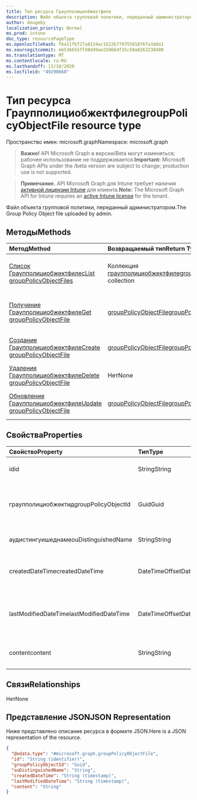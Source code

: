 ```yaml
---
title: Тип ресурса Граупполициобжектфиле
description: Файл объекта групповой политики, переданный администратором.
author: dougeby
localization_priority: Normal
ms.prod: intune
doc_type: resourcePageType
ms.openlocfilehash: f6a11fbf27a8124ac1622b77975501876fa3dda1
ms.sourcegitcommit: eb536655ffd8d49ae258664f35c50a8263238400
ms.translationtype: MT
ms.contentlocale: ru-RU
ms.lasthandoff: 11/18/2020
ms.locfileid: "49298668"
---
```

# <a name="grouppolicyobjectfile-resource-type"></a><span data-ttu-id="04cdf-103">Тип ресурса Граупполициобжектфиле</span><span class="sxs-lookup"><span data-stu-id="04cdf-103">groupPolicyObjectFile resource type</span></span>

<span data-ttu-id="04cdf-104">Пространство имен: microsoft.graph</span><span class="sxs-lookup"><span data-stu-id="04cdf-104">Namespace: microsoft.graph</span></span>

> <span data-ttu-id="04cdf-105">**Важно!** API Microsoft Graph в версии/Beta могут изменяться; рабочее использование не поддерживается.</span><span class="sxs-lookup"><span data-stu-id="04cdf-105">**Important:** Microsoft Graph APIs under the /beta version are subject to change; production use is not supported.</span></span>

> <span data-ttu-id="04cdf-106">**Примечание.** API Microsoft Graph для Intune требует наличия [активной лицензии Intune](https://go.microsoft.com/fwlink/?linkid=839381) для клиента.</span><span class="sxs-lookup"><span data-stu-id="04cdf-106">**Note:** The Microsoft Graph API for Intune requires an [active Intune license](https://go.microsoft.com/fwlink/?linkid=839381) for the tenant.</span></span>

<span data-ttu-id="04cdf-107">Файл объекта групповой политики, переданный администратором.</span><span class="sxs-lookup"><span data-stu-id="04cdf-107">The Group Policy Object file uploaded by admin.</span></span>

## <a name="methods"></a><span data-ttu-id="04cdf-108">Методы</span><span class="sxs-lookup"><span data-stu-id="04cdf-108">Methods</span></span>
|<span data-ttu-id="04cdf-109">Метод</span><span class="sxs-lookup"><span data-stu-id="04cdf-109">Method</span></span>|<span data-ttu-id="04cdf-110">Возвращаемый тип</span><span class="sxs-lookup"><span data-stu-id="04cdf-110">Return Type</span></span>|<span data-ttu-id="04cdf-111">Описание</span><span class="sxs-lookup"><span data-stu-id="04cdf-111">Description</span></span>|
|:---|:---|:---|
|[<span data-ttu-id="04cdf-112">Список Граупполициобжектфилес</span><span class="sxs-lookup"><span data-stu-id="04cdf-112">List groupPolicyObjectFiles</span></span>](../api/intune-gpanalyticsservice-grouppolicyobjectfile-list.md)|<span data-ttu-id="04cdf-113">Коллекция [граупполициобжектфиле](../resources/intune-gpanalyticsservice-grouppolicyobjectfile.md)</span><span class="sxs-lookup"><span data-stu-id="04cdf-113">[groupPolicyObjectFile](../resources/intune-gpanalyticsservice-grouppolicyobjectfile.md) collection</span></span>|<span data-ttu-id="04cdf-114">Список свойств и связей объектов [граупполициобжектфиле](../resources/intune-gpanalyticsservice-grouppolicyobjectfile.md) .</span><span class="sxs-lookup"><span data-stu-id="04cdf-114">List properties and relationships of the [groupPolicyObjectFile](../resources/intune-gpanalyticsservice-grouppolicyobjectfile.md) objects.</span></span>|
|[<span data-ttu-id="04cdf-115">Получение Граупполициобжектфиле</span><span class="sxs-lookup"><span data-stu-id="04cdf-115">Get groupPolicyObjectFile</span></span>](../api/intune-gpanalyticsservice-grouppolicyobjectfile-get.md)|[<span data-ttu-id="04cdf-116">groupPolicyObjectFile</span><span class="sxs-lookup"><span data-stu-id="04cdf-116">groupPolicyObjectFile</span></span>](../resources/intune-gpanalyticsservice-grouppolicyobjectfile.md)|<span data-ttu-id="04cdf-117">Чтение свойств и связей объекта [граупполициобжектфиле](../resources/intune-gpanalyticsservice-grouppolicyobjectfile.md) .</span><span class="sxs-lookup"><span data-stu-id="04cdf-117">Read properties and relationships of the [groupPolicyObjectFile](../resources/intune-gpanalyticsservice-grouppolicyobjectfile.md) object.</span></span>|
|[<span data-ttu-id="04cdf-118">Создание Граупполициобжектфиле</span><span class="sxs-lookup"><span data-stu-id="04cdf-118">Create groupPolicyObjectFile</span></span>](../api/intune-gpanalyticsservice-grouppolicyobjectfile-create.md)|[<span data-ttu-id="04cdf-119">groupPolicyObjectFile</span><span class="sxs-lookup"><span data-stu-id="04cdf-119">groupPolicyObjectFile</span></span>](../resources/intune-gpanalyticsservice-grouppolicyobjectfile.md)|<span data-ttu-id="04cdf-120">Создание нового объекта [граупполициобжектфиле](../resources/intune-gpanalyticsservice-grouppolicyobjectfile.md) .</span><span class="sxs-lookup"><span data-stu-id="04cdf-120">Create a new [groupPolicyObjectFile](../resources/intune-gpanalyticsservice-grouppolicyobjectfile.md) object.</span></span>|
|[<span data-ttu-id="04cdf-121">Удаление Граупполициобжектфиле</span><span class="sxs-lookup"><span data-stu-id="04cdf-121">Delete groupPolicyObjectFile</span></span>](../api/intune-gpanalyticsservice-grouppolicyobjectfile-delete.md)|<span data-ttu-id="04cdf-122">Нет</span><span class="sxs-lookup"><span data-stu-id="04cdf-122">None</span></span>|<span data-ttu-id="04cdf-123">Удаляет объект [граупполициобжектфиле](../resources/intune-gpanalyticsservice-grouppolicyobjectfile.md).</span><span class="sxs-lookup"><span data-stu-id="04cdf-123">Deletes a [groupPolicyObjectFile](../resources/intune-gpanalyticsservice-grouppolicyobjectfile.md).</span></span>|
|[<span data-ttu-id="04cdf-124">Обновление Граупполициобжектфиле</span><span class="sxs-lookup"><span data-stu-id="04cdf-124">Update groupPolicyObjectFile</span></span>](../api/intune-gpanalyticsservice-grouppolicyobjectfile-update.md)|[<span data-ttu-id="04cdf-125">groupPolicyObjectFile</span><span class="sxs-lookup"><span data-stu-id="04cdf-125">groupPolicyObjectFile</span></span>](../resources/intune-gpanalyticsservice-grouppolicyobjectfile.md)|<span data-ttu-id="04cdf-126">Обновление свойств объекта [граупполициобжектфиле](../resources/intune-gpanalyticsservice-grouppolicyobjectfile.md) .</span><span class="sxs-lookup"><span data-stu-id="04cdf-126">Update the properties of a [groupPolicyObjectFile](../resources/intune-gpanalyticsservice-grouppolicyobjectfile.md) object.</span></span>|

## <a name="properties"></a><span data-ttu-id="04cdf-127">Свойства</span><span class="sxs-lookup"><span data-stu-id="04cdf-127">Properties</span></span>
|<span data-ttu-id="04cdf-128">Свойство</span><span class="sxs-lookup"><span data-stu-id="04cdf-128">Property</span></span>|<span data-ttu-id="04cdf-129">Тип</span><span class="sxs-lookup"><span data-stu-id="04cdf-129">Type</span></span>|<span data-ttu-id="04cdf-130">Описание</span><span class="sxs-lookup"><span data-stu-id="04cdf-130">Description</span></span>|
|:---|:---|:---|
|<span data-ttu-id="04cdf-131">id</span><span class="sxs-lookup"><span data-stu-id="04cdf-131">id</span></span>|<span data-ttu-id="04cdf-132">String</span><span class="sxs-lookup"><span data-stu-id="04cdf-132">String</span></span>|<span data-ttu-id="04cdf-133">Пока не задокументировано.</span><span class="sxs-lookup"><span data-stu-id="04cdf-133">Not yet documented</span></span>|
|<span data-ttu-id="04cdf-134">граупполициобжектид</span><span class="sxs-lookup"><span data-stu-id="04cdf-134">groupPolicyObjectId</span></span>|<span data-ttu-id="04cdf-135">Guid</span><span class="sxs-lookup"><span data-stu-id="04cdf-135">Guid</span></span>|<span data-ttu-id="04cdf-136">GUID объекта групповой политики из XML-содержимого объекта групповой политики</span><span class="sxs-lookup"><span data-stu-id="04cdf-136">The Group Policy Object GUID from GPO Xml content</span></span>|
|<span data-ttu-id="04cdf-137">аудистингуишеднаме</span><span class="sxs-lookup"><span data-stu-id="04cdf-137">ouDistinguishedName</span></span>|<span data-ttu-id="04cdf-138">String</span><span class="sxs-lookup"><span data-stu-id="04cdf-138">String</span></span>|<span data-ttu-id="04cdf-139">Различающееся имя подразделения.</span><span class="sxs-lookup"><span data-stu-id="04cdf-139">The distinguished name of the OU.</span></span>|
|<span data-ttu-id="04cdf-140">createdDateTime</span><span class="sxs-lookup"><span data-stu-id="04cdf-140">createdDateTime</span></span>|<span data-ttu-id="04cdf-141">DateTimeOffset</span><span class="sxs-lookup"><span data-stu-id="04cdf-141">DateTimeOffset</span></span>|<span data-ttu-id="04cdf-142">Дата и время первой загрузки Граупполици.</span><span class="sxs-lookup"><span data-stu-id="04cdf-142">The date and time at which the GroupPolicy was first uploaded.</span></span>|
|<span data-ttu-id="04cdf-143">lastModifiedDateTime</span><span class="sxs-lookup"><span data-stu-id="04cdf-143">lastModifiedDateTime</span></span>|<span data-ttu-id="04cdf-144">DateTimeOffset</span><span class="sxs-lookup"><span data-stu-id="04cdf-144">DateTimeOffset</span></span>|<span data-ttu-id="04cdf-145">Дата и время последнего изменения Граупполициобжектфиле.</span><span class="sxs-lookup"><span data-stu-id="04cdf-145">The date and time at which the GroupPolicyObjectFile was last modified.</span></span>|
|<span data-ttu-id="04cdf-146">content</span><span class="sxs-lookup"><span data-stu-id="04cdf-146">content</span></span>|<span data-ttu-id="04cdf-147">String</span><span class="sxs-lookup"><span data-stu-id="04cdf-147">String</span></span>|<span data-ttu-id="04cdf-148">Содержимое файла объекта групповой политики.</span><span class="sxs-lookup"><span data-stu-id="04cdf-148">The Group Policy Object file content.</span></span>|

## <a name="relationships"></a><span data-ttu-id="04cdf-149">Связи</span><span class="sxs-lookup"><span data-stu-id="04cdf-149">Relationships</span></span>
<span data-ttu-id="04cdf-150">Нет</span><span class="sxs-lookup"><span data-stu-id="04cdf-150">None</span></span>

## <a name="json-representation"></a><span data-ttu-id="04cdf-151">Представление JSON</span><span class="sxs-lookup"><span data-stu-id="04cdf-151">JSON Representation</span></span>
<span data-ttu-id="04cdf-152">Ниже представлено описание ресурса в формате JSON.</span><span class="sxs-lookup"><span data-stu-id="04cdf-152">Here is a JSON representation of the resource.</span></span>
<!-- {
  "blockType": "resource",
  "keyProperty": "id",
  "@odata.type": "microsoft.graph.groupPolicyObjectFile"
}
-->
``` json
{
  "@odata.type": "#microsoft.graph.groupPolicyObjectFile",
  "id": "String (identifier)",
  "groupPolicyObjectId": "Guid",
  "ouDistinguishedName": "String",
  "createdDateTime": "String (timestamp)",
  "lastModifiedDateTime": "String (timestamp)",
  "content": "String"
}
```




